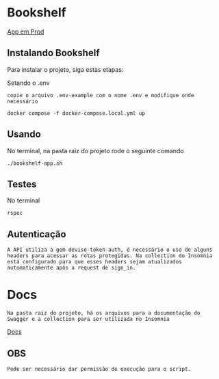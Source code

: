 # Bookshelf

[App em Prod](summer-breeze-8525.fly.dev)

## Instalando Bookshelf

Para instalar o projeto, siga estas etapas:

Setando o .env
```
copie o arquivo .env-example com o nome .env e modifique onde necessário
```

```
docker compose -f docker-compose.local.yml up
```

## Usando

No terminal, na pasta raiz do projeto rode o seguinte comando
```
./bookshelf-app.sh 
```

## Testes

No terminal
```
rspec
```

## Autenticação
```
A API utiliza a gem devise-token-auth, é necessário o uso de alguns headers para acessar as rotas protegidas. Na collection do Insomnia está configurado para que esses headers sejam atualizados automaticamente após a request de sign_in.
```

# Docs
```
Na pasta raiz do projeto, há os arquivos para a documentação do Swagger e a collection para ser utilizada no Insomnia
```

[Docs](https://mersonff.github.io/bookshelf-docs/)

## OBS
```
Pode ser necessário dar permissão de execução para o script.
```
